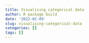 ```yaml
---
title: Visualising categorical data
author: R package build
date: '2022-02-09'
slug: visualising-categorical-data
categories: []
tags: []
---
```


